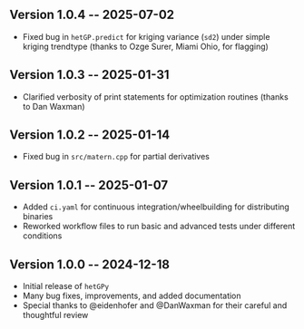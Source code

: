 
## Version 1.0.4 -- 2025-07-02
*   Fixed bug in `hetGP.predict` for kriging variance (`sd2`) under simple kriging trendtype (thanks to Ozge Surer, Miami Ohio, for flagging)


## Version 1.0.3 -- 2025-01-31
*   Clarified verbosity of print statements for optimization routines (thanks to Dan Waxman)

## Version 1.0.2 -- 2025-01-14
*   Fixed bug in `src/matern.cpp` for partial derivatives

## Version 1.0.1 -- 2025-01-07

*   Added `ci.yaml` for continuous integration/wheelbuilding for distributing binaries
*   Reworked workflow files to run basic and advanced tests under different conditions

## Version 1.0.0 -- 2024-12-18

*   Initial release of `hetGPy`
*   Many bug fixes, improvements, and added documentation
*   Special thanks to @eidenhofer and @DanWaxman for their careful and thoughtful review